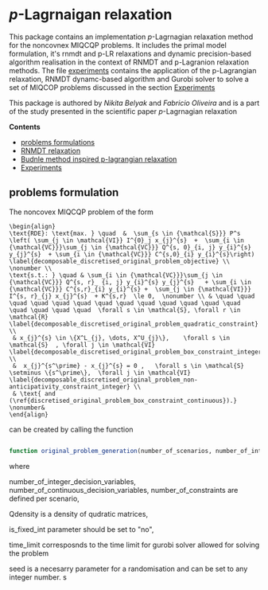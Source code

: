 # *p*-Lagrnaigan relaxation


This package contains an implementation *p*-Lagrnagian relaxation method for the noncovnex MIQCQP problems. It includes the primal model formulation, it's rnmdt and p-LR relaxations and dynamic precision-based algorithm realisation in the context of RNMDT and p-Lagranion relaxation methods. The file [experiments]() contains the application of the p-Lagrangian relaxation, RNMDT dynamc-based algorithm and Gurobi solver to solve a set of MIQCOP problems discussed in the section [Experiments](#experiments)

This package is authored by *Nikita Belyak* and *Fabricio Oliveira* and is a part of the study presented in the scientific paper *p*-Lagrnagian relaxation

**Contents**

<!-- TOC -->

- [problems formulations](#problems_formulation)
- [RNMDT relaxation](#rnmdt)
- [Budnle method inspired p-lagrangian relaxation](#p-lr)
- [Experiments](#experiments)

<!-- /TOC -->

## problems formulation
The noncovex MIQCQP problem of the form
```\LaTeX
\begin{align}
\text{RDE}: \text{max. } \quad  &  \sum_{s \in {\mathcal{S}}} P^s \left( \sum_{j \in \mathcal{VI}} I^{0}_j x_{j}^{s}  +  \sum_{i \in {\mathcal{VC}}}\sum_{j \in {\mathcal{VC}}} Q^{s, 0}_{i, j} y_{i}^{s} y_{j}^{s}  + \sum_{i \in {\mathcal{VC}}} C^{s,0}_{i} y_{i}^{s}\right) \label{decomposable_discretised_original_problem_objective} \\ \nonumber \\
\text{s.t.: } \quad & \sum_{i \in {\mathcal{VC}}}\sum_{j \in {\mathcal{VC}}} Q^{s, r}_ {i, j} y_{i}^{s} y_{j}^{s}   + \sum_{i \in {\mathcal{VC}}} C^{s,r}_{i} y_{i}^{s} +  \sum_{j \in {\mathcal{VI}}} I^{s, r}_{j} x_{j}^{s}  + K^{s,r}  \le 0,  \nonumber \\ & \quad \quad \quad \quad \quad \quad \quad \quad \quad \quad \quad \quad \quad \quad \quad \quad \quad  \forall s \in \mathcal{S}, \forall r \in \mathcal{R} \label{decomposable_discretised_original_problem_quadratic_constraint} \\
 & x_{j}^{s} \in \{X^L_{j}, \dots, X^U_{j}\},    \forall s \in \mathcal{S}  , \forall j \in \mathcal{VI} \label{decomposable_discretised_original_problem_box_constraint_integer} \\
 &  x_{j}^{s^\prime} - x_{j}^{s} = 0 ,   \forall s \in \mathcal{S} \setminus \{s^\prime\},  \forall j \in \mathcal{VI}  \label{decomposable_discretised_original_problem_non-anticipativity_constraint_integer} \\
 & \text{ and (\ref{discretised_original_problem_box_constraint_continuous}).} \nonumber&
\end{align} 

```

can be created by calling the function

```julia

function original_problem_generation(number_of_scenarios, number_of_integer_decision_variables, number_of_continuous_decision_variables, number_of_constraints, Qdensity, is_fixed_int, time_limit, seed)

```
where

number_of_integer_decision_variables, number_of_continuous_decision_variables, number_of_constraints are defined per scenario,

Qdensity is a density of qudratic matrices,

is_fixed_int parameter should be set to "no",

time_limit corresposnds to the time limit for gurobi solver allowed for solving the problem

seed is a necesarry parameter for a randomisation and can be set to any integer number. s
